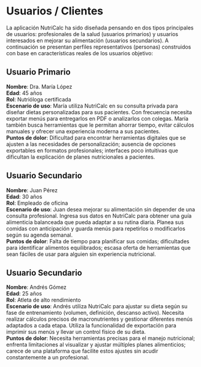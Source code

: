 # Usuarios / Clientes
La aplicación NutriCalc ha sido diseñada pensando en dos tipos principales de usuarios: profesionales de la salud (usuarios primarios) y usuarios interesados en mejorar su alimentación (usuarios secundarios). A continuación se presentan perfiles representativos (personas) construidos con base en características reales de los usuarios objetivo:

## Usuario Primario
**Nombre**: Dra. María López  
**Edad**: 45 años  
**Rol**: Nutrióloga certificada  
**Escenario de uso**: María utiliza NutriCalc en su consulta privada para diseñar dietas personalizadas para sus pacientes. Con frecuencia necesita exportar menús para entregarlos en PDF o analizarlos con colegas. María también busca herramientas que le permitan ahorrar tiempo, evitar cálculos manuales y ofrecer una experiencia moderna a sus pacientes.  
**Puntos de dolor**: Dificultad para encontrar herramientas digitales que se ajusten a las necesidades de personalización; ausencia de opciones exportables en formatos profesionales; interfaces poco intuitivas que dificultan la explicación de planes nutricionales a pacientes.

## Usuario Secundario
**Nombre**: Juan Pérez  
**Edad**: 30 años  
**Rol**: Empleado de oficina  
**Escenario de uso**: Juan desea mejorar su alimentación sin depender de una consulta profesional. Ingresa sus datos en NutriCalc para obtener una guía alimenticia balanceada que pueda adaptar a su rutina diaria. Planea sus comidas con anticipación y guarda menús para repetirlos o modificarlos según su agenda semanal.  
**Puntos de dolor**: Falta de tiempo para planificar sus comidas; dificultades para identificar alimentos equilibrados; escasa oferta de herramientas que sean fáciles de usar para alguien sin experiencia nutricional.

## Usuario Secundario
**Nombre**: Andrés Gómez  
**Edad**: 25 años  
**Rol**: Atleta de alto rendimiento  
**Escenario de uso**: Andrés utiliza NutriCalc para ajustar su dieta según su fase de entrenamiento (volumen, definición, descanso activo). Necesita realizar cálculos precisos de macronutrientes y gestionar diferentes menús adaptados a cada etapa. Utiliza la funcionalidad de exportación para imprimir sus menús y llevar un control físico de su dieta.  
**Puntos de dolor**: Necesita herramientas precisas para el manejo nutricional; enfrenta limitaciones al visualizar y ajustar múltiples planes alimenticios; carece de una plataforma que facilite estos ajustes sin acudir constantemente a un profesional.
